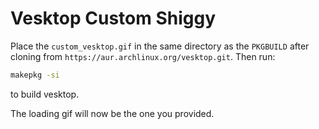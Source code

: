 # Vesktop Custom Shiggy

Place the `custom_vesktop.gif` in the same directory as the `PKGBUILD` after cloning from `https://aur.archlinux.org/vesktop.git`.
Then run:
```sh
makepkg -si
```
to build vesktop.

The loading gif will now be the one you provided.
